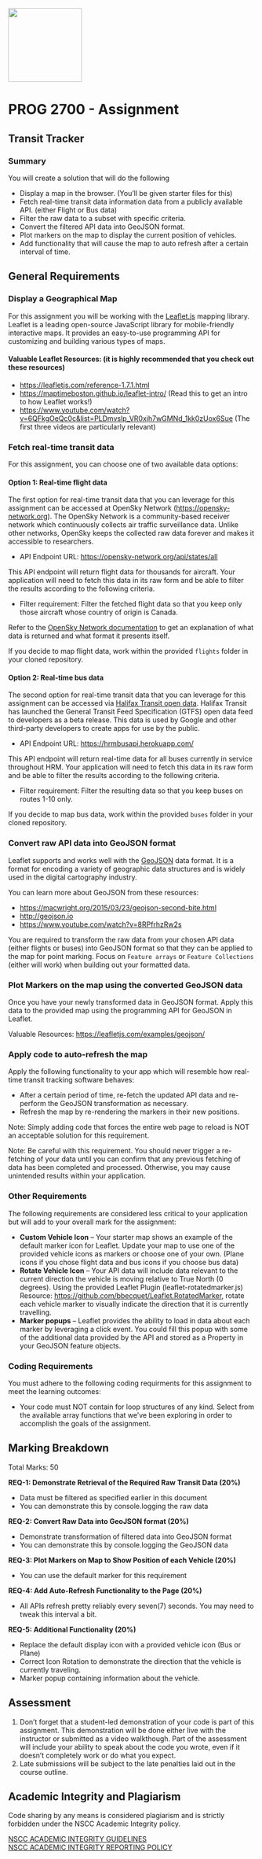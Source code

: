 <img width="150px" src="https://w0244079.github.io/nscc/nscc-jpeg.jpg" >

# PROG 2700 - Assignment
## Transit Tracker

### Summary

You will create a solution that will do the following
* Display a map in the browser. (You’ll be given starter files for this)
* Fetch real-time transit data information data from a publicly available API. (either Flight or Bus data)
* Filter the raw data to a subset with specific criteria.
* Convert the filtered API data into GeoJSON format.
* Plot markers on the map to display the current position of vehicles.
* Add functionality that will cause the map to auto refresh after a certain interval of time.

## General Requirements


### Display a Geographical Map

For this assignment you will be working with the [Leaflet.js](https://leafletjs.com/) mapping library. Leaflet is a leading open-source JavaScript library for mobile-friendly interactive maps. It provides an easy-to-use programming API for customizing and building various types of maps.

#### Valuable Leaflet Resources: (it is highly recommended that you check out these resources)
* https://leafletjs.com/reference-1.7.1.html
* https://maptimeboston.github.io/leaflet-intro/ (Read this to get an intro to how Leaflet works!)
* https://www.youtube.com/watch?v=6QFkgOeQc0c&list=PLDmvslp_VR0xjh7wGMNd_1kk0zUox6Sue (The first three videos are particularly relevant)


### Fetch real-time transit data

For this assignment, you can choose one of two available data options:

#### Option 1: Real-time flight data

The first option for real-time transit data that you can leverage for this assignment can be accessed at OpenSky Network (https://opensky-network.org). The OpenSky Network is a community-based receiver network which continuously collects air traffic surveillance data. Unlike other networks, OpenSky keeps the collected raw data forever and makes it accessible to researchers.

* API Endpoint URL: https://opensky-network.org/api/states/all

This API endpoint will return flight data for thousands for aircraft. Your application will need to fetch this data in its raw form and be able to filter the results according to the following criteria.

* Filter requirement: Filter the fetched flight data so that you keep only those aircraft whose country of origin is Canada.

Refer to the [OpenSky Network documentation](https://opensky-network.org/apidoc/rest.html) to get an explanation of what data is returned and what format it presents itself.

If you decide to map flight data, work within the provided `flights` folder in your cloned repository.

#### Option 2: Real-time bus data

The second option for real-time transit data that you can leverage for this assignment can be accessed via [Halifax Transit open data](https://www.halifax.ca/home/open-data/halifax-transit-open-data). Halifax Transit has launched the General Transit Feed Specification (GTFS) open data feed to developers as a beta release. This data is used by Google and other third-party developers to create apps for use by the public.

* API Endpoint URL: https://hrmbusapi.herokuapp.com/

This API endpoint will return real-time data for all buses currently in service throughout HRM. Your application will need to fetch this data in its raw form and be able to filter the results according to the following criteria.

* Filter requirement: Filter the resulting data so that you keep buses on routes 1-10 only.

If you decide to map bus data, work within the provided `buses` folder in your cloned repository.

### Convert raw API data into GeoJSON format

Leaflet supports and works well with the [GeoJSON](http://geojson.org/) data format. It is a format for encoding a variety of geographic data structures and is widely used in the digital cartography industry.

You can learn more about GeoJSON from these resources:
* https://macwright.org/2015/03/23/geojson-second-bite.html
* http://geojson.io
* https://www.youtube.com/watch?v=8RPfrhzRw2s

You are required to transform the raw data from your chosen API data (either flights or buses) into GeoJSON format so that they can be applied to the map for point marking. Focus on `Feature arrays` or `Feature Collections` (either will work) when building out your formatted data.

### Plot Markers on the map using the converted GeoJSON data

Once you have your newly transformed data in GeoJSON format. Apply this data to the provided map using the programming API for GeoJSON in Leaflet. 

Valuable Resources:
https://leafletjs.com/examples/geojson/

### Apply code to auto-refresh the map

Apply the following functionality to your app which will resemble how real-time transit tracking software behaves:

* After a certain period of time, re-fetch the updated API data and re-perform the GeoJSON transformation as necessary.
* Refresh the map by re-rendering the markers in their new positions.

Note: Simply adding code that forces the entire web page to reload is NOT an acceptable solution for this requirement.

Note: Be careful with this requirement. You should never trigger a re-fetching of your data until you can confirm that any previous fetching of data has been completed and processed. Otherwise, you may cause unintended results within your application.

### Other Requirements

The following requirements are considered less critical to your application but will add to your overall mark for the assignment:

* **Custom Vehicle Icon** – Your starter map shows an example of the default marker icon for Leaflet. Update your map to use one of the provided vehicle icons as markers or choose one of your own. (Plane icons if you chose flight data and bus icons if you choose bus data)
* **Rotate Vehicle Icon** – Your API data will include data relevant to the current direction the vehicle is moving relative to True North (0 degrees). Using the provided Leaflet Plugin (leaflet-rotatedmarker.js) Resource: https://github.com/bbecquet/Leaflet.RotatedMarker, rotate each vehicle marker to visually indicate the direction that it is currently travelling.
* **Marker popups** – Leaflet provides the ability to load in data about each marker by leveraging a click event. You could fill this popup with some of the additional data provided by the API and stored as a Property in your GeoJSON feature objects.

### Coding Requirements

You must adhere to the following coding requirments for this assignment to meet the learning outcomes:

* Your code must NOT contain for loop structures of any kind. Select from the available array functions that we’ve been exploring in order to accomplish the goals of the assignment.

## Marking Breakdown

Total Marks: 50

**REQ-1: Demonstrate Retrieval of the Required Raw Transit Data (20%)**
* Data must be filtered as specified earlier in this document
* You can demonstrate this by console.logging the raw data

**REQ-2: Convert Raw Data into GeoJSON format (20%)**
* Demonstrate transformation of filtered data into GeoJSON format
* You can demonstrate this by console.logging the GeoJSON data

**REQ-3: Plot Markers on Map to Show Position of each Vehicle (20%)**
* You can use the default marker for this requirement

**REQ-4: Add Auto-Refresh Functionality to the Page (20%)**
* All APIs refresh pretty reliably every seven(7) seconds. You may need to tweak this interval a bit.

**REQ-5: Additional Functionality (20%)**
* Replace the default display icon with a provided vehicle icon (Bus or Plane)
* Correct Icon Rotation to demonstrate the direction that the vehicle is currently traveling.
* Marker popup containing information about the vehicle.

## Assessment

1.	Don’t forget that a student-led demonstration of your code is part of this assignment. This demonstration will be done either live with the instructor or submitted as a video walkthough. Part of the assessment will include your ability to speak about the code you wrote, even if it doesn’t completely work or do what you expect.
2. Late submissions will be subject to the late penalties laid out in the course outline.

## Academic Integrity and Plagiarism

Code sharing by any means is considered plagiarism and is strictly forbidden under the NSCC Academic Integrity policy. 

[NSCC ACADEMIC INTEGRITY GUIDELINES](https://www.nscc.ca/docs/about-nscc/policies-procedures/policy-academicintegrity.pdf)  
[NSCC ACADEMIC INTEGRITY REPORTING POLICY](https://www.nscc.ca/docs/about-nscc/policies-procedures/procedures-academicintegritystudent.pdf)
